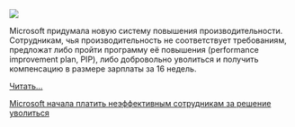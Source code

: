 <!--2025-04-24 14:44:34-->
<div class="yb">
  <div class="rss habr"><img src="https://habrastorage.org/getpro/habr/upload_files/dc3/3d5/389/dc33d53898ff59699ed57693fd1e38a8.jpg" /><p>Microsoft придумала новую систему повышения производительности. Сотрудникам, чья производительность не соответствует требованиям, предложат либо пройти программу её повышения (performance improvement plan, PIP), либо добровольно уволиться и получить компенсацию в размере зарплаты за 16 недель.</p> <a href="https://habr.com/ru/articles/904138/#habracut">Читать... <p class="titl"><a href="https://habr.com/ru/news/904138/?utm_source=habrahabr&utm_medium=rss&utm_campaign=904138">Microsoft начала платить неэффективным сотрудникам за решение уволиться</a></p></div>
</div>
